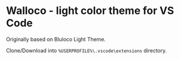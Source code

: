 # Walloco - light color theme for VS Code

Originally based on Bluloco Light Theme.

Clone/Download into `%USERPROFILE%\.vscode\extensions` directory.
